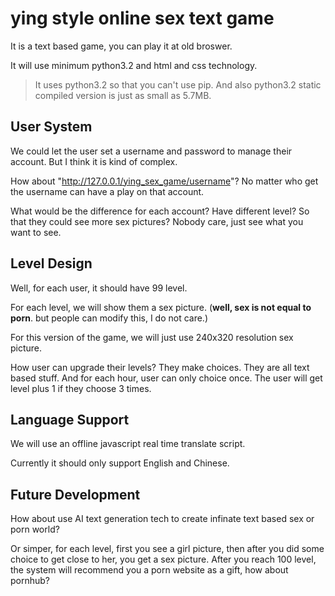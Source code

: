 # ying style online sex text game

It is a text based game, you can play it at old broswer.

It will use minimum python3.2 and html and css technology.

> It uses python3.2 so that you can't use pip. And also python3.2 static compiled version is just as small as 5.7MB.

## User System

We could let the user set a username and password to manage their account. But I think it is kind of complex.

How about "http://127.0.0.1/ying_sex_game/username"? No matter who get the username can have a play on that account.

What would be the difference for each account? Have different level? So that they could see more sex pictures? Nobody care, just see what you want to see.

## Level Design

Well, for each user, it should have 99 level.

For each level, we will show them a sex picture. (**well, sex is not equal to porn**. but people can modify this, I do not care.)

For this version of the game, we will just use 240x320 resolution sex picture.

How user can upgrade their levels? They make choices. They are all text based stuff. And for each hour, user can only choice once. The user will get level plus 1 if they choose 3 times.

## Language Support

We will use an offline javascript real time translate script.

Currently it should only support English and Chinese.

## Future Development

How about use AI text generation tech to create infinate text based sex or porn world?

Or simper, for each level, first you see a girl picture, then after you did some choice to get close to her, you get a sex picture. After you reach 100 level, the system will recommend you a porn website as a gift, how about pornhub?
